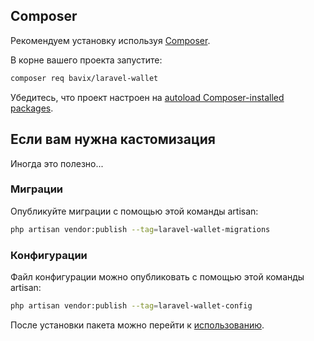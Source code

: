 ## Composer

Рекомендуем установку используя [Composer](https://getcomposer.org/).

В корне вашего проекта запустите:

```bash
composer req bavix/laravel-wallet
```

Убедитесь, что проект настроен на [autoload Composer-installed packages](https://getcomposer.org/doc/01-basic-usage.md#autoloading).

## Если вам нужна кастомизация

Иногда это полезно...

### Миграции
Опубликуйте миграции с помощью этой команды artisan:
```bash
php artisan vendor:publish --tag=laravel-wallet-migrations
```

### Конфигурации
Файл конфигурации можно опубликовать с помощью этой команды artisan:
```bash
php artisan vendor:publish --tag=laravel-wallet-config
```

После установки пакета можно перейти к [использованию](basic-usage).

